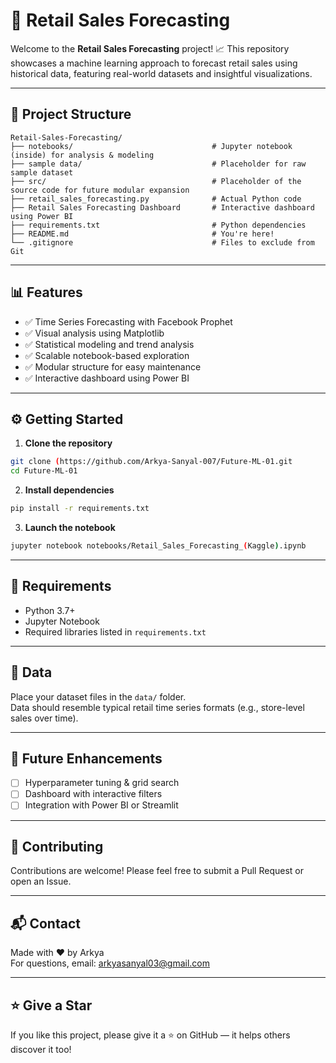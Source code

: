 # 🚀 Retail Sales Forecasting

Welcome to the **Retail Sales Forecasting** project! 📈 This repository showcases a machine learning approach to forecast retail sales using historical data, featuring real-world datasets and insightful visualizations.

---

## 📁 Project Structure

```
Retail-Sales-Forecasting/ 
├── notebooks/                               # Jupyter notebook (inside) for analysis & modeling
├── sample data/                             # Placeholder for raw sample dataset
├── src/                                     # Placeholder of the source code for future modular expansion
├── retail_sales_forecasting.py              # Actual Python code
├── Retail Sales Forecasting Dashboard       # Interactive dashboard using Power BI
├── requirements.txt                         # Python dependencies
├── README.md                                # You're here!
└── .gitignore                               # Files to exclude from Git
```

---

## 📊 Features

- ✅ Time Series Forecasting with Facebook Prophet
- ✅ Visual analysis using Matplotlib
- ✅ Statistical modeling and trend analysis
- ✅ Scalable notebook-based exploration
- ✅ Modular structure for easy maintenance
- ✅ Interactive dashboard using Power BI

---

## ⚙️ Getting Started

1. **Clone the repository**  
```bash
git clone (https://github.com/Arkya-Sanyal-007/Future-ML-01.git
cd Future-ML-01
```

2. **Install dependencies**  
```bash
pip install -r requirements.txt
```

3. **Launch the notebook**  
```bash
jupyter notebook notebooks/Retail_Sales_Forecasting_(Kaggle).ipynb
```

---

## 📌 Requirements

- Python 3.7+
- Jupyter Notebook
- Required libraries listed in `requirements.txt`

---

## 📁 Data

Place your dataset files in the `data/` folder.  
Data should resemble typical retail time series formats (e.g., store-level sales over time).

---

## 🧠 Future Enhancements

- [ ] Hyperparameter tuning & grid search
- [ ] Dashboard with interactive filters
- [ ] Integration with Power BI or Streamlit

---

## 🙌 Contributing

Contributions are welcome! Please feel free to submit a Pull Request or open an Issue.

---

## 📬 Contact

Made with ❤️ by Arkya    
For questions, email: arkyasanyal03@gmail.com

---

## ⭐️ Give a Star

If you like this project, please give it a ⭐️ on GitHub — it helps others discover it too!

